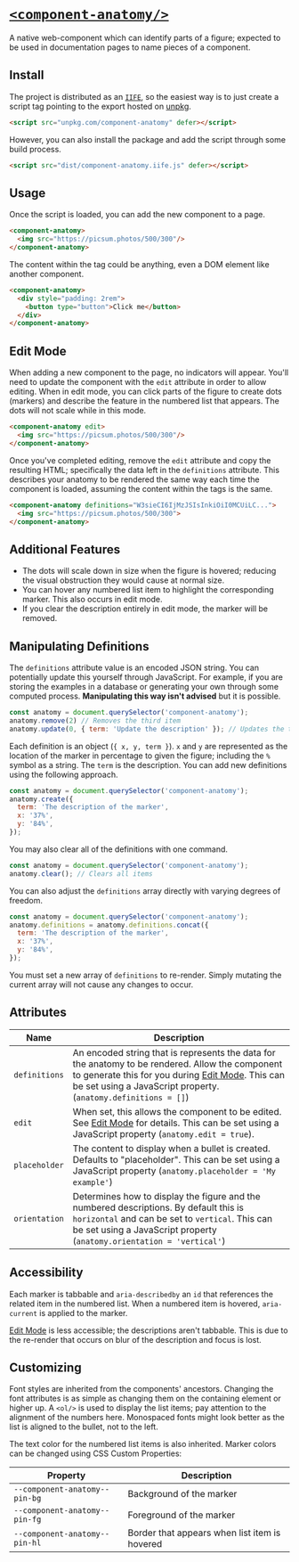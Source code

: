 # [`<component-anatomy/>`](https://ddamato.github.io/component-anatomy/)

A native web-component which can identify parts of a figure; expected to be used in documentation pages to name pieces of a component.

## Install

The project is distributed as an [`IIFE`](https://developer.mozilla.org/en-US/docs/Glossary/IIFE), so the easiest way is to just create a script tag pointing to the export hosted on [unpkg](https://unpkg.com/).

```html
<script src="unpkg.com/component-anatomy" defer></script>
```

However, you can also install the package and add the script through some build process.

```html
<script src="dist/component-anatomy.iife.js" defer></script>
```

## Usage

Once the script is loaded, you can add the new component to a page.

```html
<component-anatomy>
  <img src="https://picsum.photos/500/300"/>
</component-anatomy>
```

The content within the tag could be anything, even a DOM element like another component.

```html
<component-anatomy>
  <div style="padding: 2rem">
    <button type="button">Click me</button>
  </div>
</component-anatomy>
```

## Edit Mode

When adding a new component to the page, no indicators will appear. You'll need to update the component with the `edit` attribute in order to allow editing. When in edit mode, you can click parts of the figure to create dots (markers) and describe the feature in the numbered list that appears. The dots will not scale while in this mode.

```html
<component-anatomy edit>
  <img src="https://picsum.photos/500/300"/>
</component-anatomy>
```

Once you've completed editing, remove the `edit` attribute and copy the resulting HTML; specifically the data left in the `definitions` attribute. This describes your anatomy to be rendered the same way each time the component is loaded, assuming the content within the tags is the same.

```html
<component-anatomy definitions="W3sieCI6IjMzJSIsInkiOiI0MCUiLC...">
  <img src="https://picsum.photos/500/300">
</component-anatomy>
```

## Additional Features

- The dots will scale down in size when the figure is hovered; reducing the visual obstruction they would cause at normal size.
- You can hover any numbered list item to highlight the corresponding marker. This also occurs in edit mode.
- If you clear the description entirely in edit mode, the marker will be removed.

## Manipulating Definitions

The `definitions` attribute value is an encoded JSON string. You can potentially update this yourself through JavaScript. For example, if you are storing the examples in a database or generating your own through some computed process. **Manipulating this way isn't advised** but it is possible.

```js
const anatomy = document.querySelector('component-anatomy');
anatomy.remove(2) // Removes the third item
anatomy.update(0, { term: 'Update the description' }); // Updates the text of the first item
```

Each definition is an object (`{ x, y, term }`). `x` and `y` are represented as the location of the marker in percentage to given the figure; including the `%` symbol as a string. The `term` is the description. You can add new definitions using the following approach.

```js
const anatomy = document.querySelector('component-anatomy');
anatomy.create({
  term: 'The description of the marker',
  x: '37%',
  y: '84%',
});
```

You may also clear all of the definitions with one command.

```js
const anatomy = document.querySelector('component-anatomy');
anatomy.clear(); // Clears all items
```

You can also adjust the `definitions` array directly with varying degrees of freedom.

```js
const anatomy = document.querySelector('component-anatomy');
anatomy.definitions = anatomy.definitions.concat({
  term: 'The description of the marker',
  x: '37%',
  y: '84%',
});
```

You must set a new array of `definitions` to re-render. Simply mutating the current array will not cause any changes to occur.

## Attributes

| Name | Description |
| ---- | ----------- |
| `definitions` | An encoded string that is represents the data for the anatomy to be rendered. Allow the component to generate this for you during [Edit Mode](#edit-mode). This can be set using a JavaScript property. (`anatomy.definitions = []`) |
| `edit` | When set, this allows the component to be edited. See [Edit Mode](#edit-mode) for details. This can be set using a JavaScript property (`anatomy.edit = true`). |
| `placeholder` | The content to display when a bullet is created. Defaults to "placeholder". This can be set using a JavaScript property (`anatomy.placeholder = 'My example'`) |
| `orientation` | Determines how to display the figure and the numbered descriptions. By default this is `horizontal` and can be set to `vertical`. This can be set using a JavaScript property (`anatomy.orientation = 'vertical'`)|

## Accessibility

Each marker is tabbable and `aria-describedby` an `id` that references the related item in the numbered list. When a numbered item is hovered, `aria-current` is applied to the marker.

[Edit Mode](#edit-mode) is less accessible; the descriptions aren't tabbable. This is due to the re-render that occurs on blur of the description and focus is lost.

## Customizing

Font styles are inherited from the components' ancestors. Changing the font attributes is as simple as changing them on the containing element or higher up. A `<ol/>` is used to display the list items; pay attention to the alignment of the numbers here. Monospaced fonts might look better as the list is aligned to the bullet, not to the left.

The text color for the numbered list items is also inherited. Marker colors can be changed using CSS Custom Properties:

| Property | Description |
| -------- | ----------- |
| `--component-anatomy--pin-bg` | Background of the marker |
| `--component-anatomy--pin-fg` | Foreground of the marker |
| `--component-anatomy--pin-hl` | Border that appears when list item is hovered |